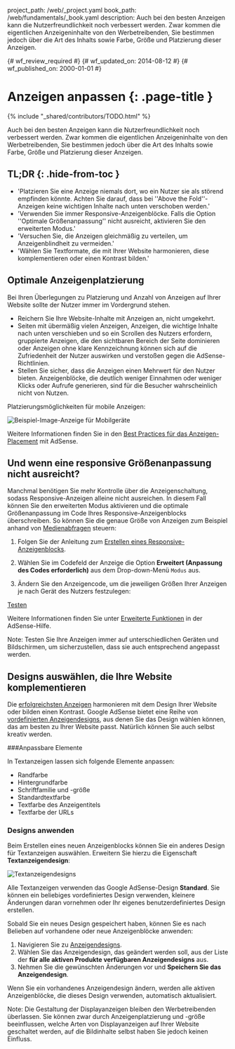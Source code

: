 project_path: /web/_project.yaml
book_path: /web/fundamentals/_book.yaml
description: Auch bei den besten Anzeigen kann die Nutzerfreundlichkeit noch verbessert werden. Zwar kommen die eigentlichen Anzeigeninhalte von den Werbetreibenden, Sie bestimmen jedoch über die Art des Inhalts sowie Farbe, Größe und Platzierung dieser Anzeigen.

{# wf_review_required #}
{# wf_updated_on: 2014-08-12 #}
{# wf_published_on: 2000-01-01 #}

# Anzeigen anpassen {: .page-title }

{% include "_shared/contributors/TODO.html" %}



Auch bei den besten Anzeigen kann die Nutzerfreundlichkeit noch verbessert werden. Zwar kommen die eigentlichen Anzeigeninhalte von den Werbetreibenden, Sie bestimmen jedoch über die Art des Inhalts sowie Farbe, Größe und Platzierung dieser Anzeigen.



## TL;DR {: .hide-from-toc }
- 'Platzieren Sie eine Anzeige niemals dort, wo ein Nutzer sie als störend empfinden könnte. Achten Sie darauf, dass bei ''Above the Fold''-Anzeigen keine wichtigen Inhalte nach unten verschoben werden.'
- 'Verwenden Sie immer Responsive-Anzeigenblöcke. Falls die Option ''Optimale Größenanpassung'' nicht ausreicht, aktivieren Sie den erweiterten Modus.'
- 'Versuchen Sie, die Anzeigen gleichmäßig zu verteilen, um Anzeigenblindheit zu vermeiden.'
- 'Wählen Sie Textformate, die mit Ihrer Website harmonieren, diese komplementieren oder einen Kontrast bilden.'


## Optimale Anzeigenplatzierung

Bei Ihren Überlegungen zu Platzierung und Anzahl von Anzeigen auf Ihrer Website
sollte der Nutzer immer im Vordergrund stehen.

* Reichern Sie Ihre Website-Inhalte mit Anzeigen an, nicht umgekehrt.
* Seiten mit übermäßig vielen Anzeigen, Anzeigen, die wichtige Inhalte nach unten verschieben und so ein Scrollen des Nutzers erfordern, gruppierte Anzeigen, die den sichtbaren Bereich der Seite dominieren oder Anzeigen ohne klare Kennzeichnung können sich auf die Zufriedenheit der Nutzer auswirken und verstoßen gegen die AdSense-Richtlinien.
* Stellen Sie sicher, dass die Anzeigen einen Mehrwert für den Nutzer bieten. Anzeigenblöcke, die deutlich weniger Einnahmen oder weniger Klicks oder Aufrufe generieren, sind für die Besucher wahrscheinlich nicht von Nutzen.

Platzierungsmöglichkeiten für mobile Anzeigen:

<img src="images/mobile_ads_placement.png" class="center" alt="Beispiel-Image-Anzeige für Mobilgeräte">

Weitere Informationen finden Sie in den 
[Best Practices für das Anzeigen-Placement](https://support.google.com/adsense/answer/1282097) mit AdSense.


## Und wenn eine responsive Größenanpassung nicht ausreicht?
Manchmal benötigen Sie mehr Kontrolle über die Anzeigenschaltung, sodass Responsive-Anzeigen alleine nicht ausreichen. In diesem Fall können Sie den erweiterten Modus aktivieren und die optimale Größenanpassung im Code Ihres Responsive-Anzeigenblocks überschreiben. 
So können Sie die genaue Größe von Anzeigen zum Beispiel anhand von [Medienabfragen]({{site.fundamentals}}/layouts/rwd-fundamentals/use-media-queries.html) steuern:

1. Folgen Sie der Anleitung zum [Erstellen eines Responsive-Anzeigenblocks]({{site.fundamentals}}/monetization/ads/include-ads.html#create-ad-units).
2. Wählen Sie im Codefeld der Anzeige die Option <strong>Erweitert (Anpassung des Codes erforderlich)</strong> aus dem Drop-down-Menü `Modus` aus.
3. Ändern Sie den Anzeigencode, um die jeweiligen Größen Ihrer Anzeigen je nach Gerät des Nutzers festzulegen:


    <ins class="adsbygoogle adslot_1"
        style="display:block;"
        data-ad-client="ca-pub-1234"
        data-ad-slot="5678"></ins>
    <script async src="//pagead2.googlesyndication.com/pagead/js/adsbygoogle.js"></script>
    <script>(adsbygoogle = window.adsbygoogle || []).push({});</script>
    

<a href="https://googlesamples.github.io/web-fundamentals/samples/../fundamentals/monetization/ads/customize.html">  Testen</a>

Weitere Informationen finden Sie unter [Erweiterte Funktionen](https://support.google.com/adsense/answer/3543893) in der AdSense-Hilfe.

<!-- TODO: Verify note type! -->
Note: Testen Sie Ihre Anzeigen immer auf unterschiedlichen Geräten und Bildschirmen, um sicherzustellen, dass sie auch entsprechend angepasst werden.

## Designs auswählen, die Ihre Website komplementieren

Die [erfolgreichsten Anzeigen](https://support.google.com/adsense/answer/17957) harmonieren mit dem Design Ihrer Website oder bilden einen Kontrast. Google AdSense bietet eine Reihe von [vordefinierten Anzeigendesigns](https://support.google.com/adsense/answer/6002585), aus denen Sie das Design wählen können, das am besten zu Ihrer Website passt. Natürlich können Sie auch selbst kreativ werden.

###Anpassbare Elemente

In Textanzeigen lassen sich folgende Elemente anpassen:

* Randfarbe
* Hintergrundfarbe
* Schriftfamilie und -größe
* Standardtextfarbe
* Textfarbe des Anzeigentitels
* Textfarbe der URLs

### Designs anwenden

Beim Erstellen eines neuen Anzeigenblocks können Sie ein anderes Design für Textanzeigen auswählen. Erweitern Sie hierzu die Eigenschaft <strong>Textanzeigendesign</strong>:

<img src="images/customize.png" class="center" alt="Textanzeigendesigns">

Alle Textanzeigen verwenden das Google AdSense-Design <strong>Standard</strong>.  Sie können ein beliebiges vordefiniertes Design verwenden, kleinere Änderungen daran vornehmen oder Ihr eigenes benutzerdefiniertes Design erstellen.

Sobald Sie ein neues Design gespeichert haben, können Sie es nach Belieben auf vorhandene oder 
neue Anzeigenblöcke anwenden:

1. Navigieren Sie zu [Anzeigendesigns](https://www.google.com/adsense/app#myads-springboard/view=AD_STYLES).
2. Wählen Sie das Anzeigendesign, das geändert werden soll, aus der Liste der <strong>für alle aktiven Produkte verfügbaren Anzeigendesigns</strong> aus.
3. Nehmen Sie die gewünschten Änderungen vor und <strong>Speichern Sie das Anzeigendesign</strong>.

Wenn Sie ein vorhandenes Anzeigendesign ändern, werden alle aktiven Anzeigenblöcke, die dieses Design verwenden, automatisch aktualisiert.

<!-- TODO: Verify note type! -->
Note: Die Gestaltung der Displayanzeigen bleiben den Werbetreibenden überlassen. Sie können zwar durch Anzeigenplatzierung und -größe beeinflussen, welche Arten von Displayanzeigen auf Ihrer Website geschaltet werden, auf die Bildinhalte selbst haben Sie jedoch keinen Einfluss.


